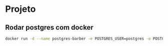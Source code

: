 # Projeto

## Rodar postgres com docker

```bash
docker run -d --name postgres-barber -e POSTGRES_USER=postgres -e POSTGRES_PASSWORD=12345678 -e PGDATA=/var/lib/postgresql/data/pgdata -v ./data:/var/lib/postgresql/data -p 5432:5432 -e POSTGRES_USER=postgres -e POSTGRES_DB=mollybarber postgres
```
